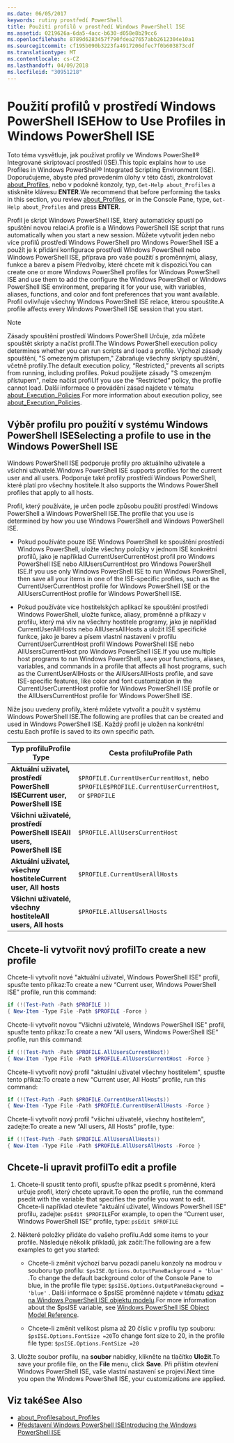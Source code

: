 ```yaml
---
ms.date: 06/05/2017
keywords: rutiny prostředí PowerShell
title: Použití profilů v prostředí Windows PowerShell ISE
ms.assetid: 0219626a-6da5-4acc-b630-d058e8b29cc6
ms.openlocfilehash: 8789d6283457f790fdea27657abb2612304e10a1
ms.sourcegitcommit: cf195b090b3223fa4917206dfec7f0b603873cdf
ms.translationtype: MT
ms.contentlocale: cs-CZ
ms.lasthandoff: 04/09/2018
ms.locfileid: "30951218"
---
```

# <a name="how-to-use-profiles-in-windows-powershell-ise"></a><span data-ttu-id="441ac-103">Použití profilů v prostředí Windows PowerShell ISE</span><span class="sxs-lookup"><span data-stu-id="441ac-103">How to Use Profiles in Windows PowerShell ISE</span></span>

<span data-ttu-id="441ac-104">Toto téma vysvětluje, jak používat profily ve Windows PowerShell® Integrované skriptovací prostředí (ISE).</span><span class="sxs-lookup"><span data-stu-id="441ac-104">This topic explains how to use Profiles in Windows PowerShell® Integrated Scripting Environment (ISE).</span></span> <span data-ttu-id="441ac-105">Doporučujeme, abyste před provedením úlohy v této části, zkontrolovat [about_Profiles](/powershell/module/microsoft.powershell.core/about/about_profiles), nebo v podokně konzoly, typ, `Get-Help about_Profiles` a stiskněte klávesu **ENTER**.</span><span class="sxs-lookup"><span data-stu-id="441ac-105">We recommend that before performing the tasks in this section, you review [about_Profiles](/powershell/module/microsoft.powershell.core/about/about_profiles), or in the Console Pane, type, `Get-Help about_Profiles` and press **ENTER**.</span></span>

<span data-ttu-id="441ac-106">Profil je skript Windows PowerShell ISE, který automaticky spustí po spuštění novou relaci.</span><span class="sxs-lookup"><span data-stu-id="441ac-106">A profile is a Windows PowerShell ISE script that runs automatically when you start a new session.</span></span>  <span data-ttu-id="441ac-107">Můžete vytvořit jeden nebo více profilů prostředí Windows PowerShell pro Windows PowerShell ISE a použít je k přidání konfigurace prostředí Windows PowerShell nebo Windows PowerShell ISE, příprava pro vaše použití s proměnnými, aliasy, funkce a barev a písem Předvolby, které chcete mít k dispozici.</span><span class="sxs-lookup"><span data-stu-id="441ac-107">You can create one or more Windows PowerShell profiles for Windows PowerShell ISE and use them to add the configure the Windows PowerShell or Windows PowerShell ISE environment, preparing it for your use, with variables, aliases, functions, and color and font preferences that you want available.</span></span> <span data-ttu-id="441ac-108">Profil ovlivňuje všechny Windows PowerShell ISE relace, kterou spouštíte.</span><span class="sxs-lookup"><span data-stu-id="441ac-108">A profile affects every Windows PowerShell ISE session that you start.</span></span>

> [!NOTE]
> <span data-ttu-id="441ac-109">Zásady spouštění prostředí Windows PowerShell Určuje, zda můžete spouštět skripty a načíst profil.</span><span class="sxs-lookup"><span data-stu-id="441ac-109">The Windows PowerShell execution policy determines whether you can run scripts and load a profile.</span></span> <span data-ttu-id="441ac-110">Výchozí zásady spouštění, "S omezeným přístupem," Zabraňuje všechny skripty spuštění, včetně profily.</span><span class="sxs-lookup"><span data-stu-id="441ac-110">The default execution policy, “Restricted,” prevents all scripts from running, including profiles.</span></span> <span data-ttu-id="441ac-111">Pokud použijete zásady "S omezeným přístupem", nelze načíst profil.</span><span class="sxs-lookup"><span data-stu-id="441ac-111">If you use the “Restricted” policy, the profile cannot load.</span></span> <span data-ttu-id="441ac-112">Další informace o provádění zásad najdete v tématu [about_Execution_Policies](/powershell/module/microsoft.powershell.core/about/about_execution_policies).</span><span class="sxs-lookup"><span data-stu-id="441ac-112">For more information about execution policy, see [about_Execution_Policies](/powershell/module/microsoft.powershell.core/about/about_execution_policies).</span></span>

## <a name="selecting-a-profile-to-use-in-the-windows-powershell-ise"></a><span data-ttu-id="441ac-113">Výběr profilu pro použití v systému Windows PowerShell ISE</span><span class="sxs-lookup"><span data-stu-id="441ac-113">Selecting a profile to use in the Windows PowerShell ISE</span></span>

<span data-ttu-id="441ac-114">Windows PowerShell ISE podporuje profily pro aktuálního uživatele a všichni uživatelé.</span><span class="sxs-lookup"><span data-stu-id="441ac-114">Windows PowerShell ISE supports profiles for the current user and all users.</span></span> <span data-ttu-id="441ac-115">Podporuje také profily prostředí Windows PowerShell, které platí pro všechny hostitele.</span><span class="sxs-lookup"><span data-stu-id="441ac-115">It also supports the Windows PowerShell profiles that apply to all hosts.</span></span>

<span data-ttu-id="441ac-116">Profil, který používáte, je určen podle způsobu použití prostředí Windows PowerShell a Windows PowerShell ISE.</span><span class="sxs-lookup"><span data-stu-id="441ac-116">The profile that you use is determined by how you use Windows PowerShell and Windows PowerShell ISE.</span></span>

- <span data-ttu-id="441ac-117">Pokud používáte pouze ISE Windows PowerShell ke spouštění prostředí Windows PowerShell, uložte všechny položky v jednom ISE konkrétní profilů, jako je například CurrentUserCurrentHost profil pro Windows PowerShell ISE nebo AllUsersCurrentHost pro Windows PowerShell ISE.</span><span class="sxs-lookup"><span data-stu-id="441ac-117">If you use only Windows PowerShell ISE to run Windows PowerShell, then save all your items in one of the ISE-specific profiles, such as the CurrentUserCurrentHost profile for Windows PowerShell ISE or the AllUsersCurrentHost profile for Windows PowerShell ISE.</span></span>

- <span data-ttu-id="441ac-118">Pokud používáte více hostitelských aplikací ke spouštění prostředí Windows PowerShell, uložte funkce, aliasy, proměnné a příkazy v profilu, který má vliv na všechny hostitele programy, jako je například CurrentUserAllHosts nebo AllUsersAllHosts a uložit ISE specifické funkce, jako je barev a písem vlastní nastavení v profilu CurrentUserCurrentHost profil Windows PowerShell ISE nebo AllUsersCurrentHost pro Windows PowerShell ISE.</span><span class="sxs-lookup"><span data-stu-id="441ac-118">If you use multiple host programs to run Windows PowerShell, save your functions, aliases, variables, and commands in a profile that affects all host programs, such as the CurrentUserAllHosts or the AllUsersAllHosts profile, and save ISE-specific features, like color and font customization in the CurrentUserCurrentHost profile for Windows PowerShell ISE profile or the AllUsersCurrentHost profile for Windows PowerShell ISE.</span></span>

<span data-ttu-id="441ac-119">Níže jsou uvedeny profily, které můžete vytvořit a použít v systému Windows PowerShell ISE.</span><span class="sxs-lookup"><span data-stu-id="441ac-119">The following are profiles that can be created and used in Windows PowerShell ISE.</span></span> <span data-ttu-id="441ac-120">Každý profil je uložen na konkrétní cestu.</span><span class="sxs-lookup"><span data-stu-id="441ac-120">Each profile is saved to its own specific path.</span></span>

| <span data-ttu-id="441ac-121">Typ profilu</span><span class="sxs-lookup"><span data-stu-id="441ac-121">Profile Type</span></span> | <span data-ttu-id="441ac-122">Cesta profilu</span><span class="sxs-lookup"><span data-stu-id="441ac-122">Profile Path</span></span> |
| --- | --- |
| <span data-ttu-id="441ac-123">**Aktuální uživatel, prostředí PowerShell ISE**</span><span class="sxs-lookup"><span data-stu-id="441ac-123">**Current user, PowerShell ISE**</span></span>| <span data-ttu-id="441ac-124">`$PROFILE.CurrentUserCurrentHost`, nebo `$PROFILE`</span><span class="sxs-lookup"><span data-stu-id="441ac-124">`$PROFILE.CurrentUserCurrentHost`, or `$PROFILE`</span></span> |
| <span data-ttu-id="441ac-125">**Všichni uživatelé, prostředí PowerShell ISE**</span><span class="sxs-lookup"><span data-stu-id="441ac-125">**All users, PowerShell ISE**</span></span>| `$PROFILE.AllUsersCurrentHost` |
| <span data-ttu-id="441ac-126">**Aktuální uživatel, všechny hostitele**</span><span class="sxs-lookup"><span data-stu-id="441ac-126">**Current user, All hosts**</span></span>| `$PROFILE.CurrentUserAllHosts` |
| <span data-ttu-id="441ac-127">**Všichni uživatelé, všechny hostitele**</span><span class="sxs-lookup"><span data-stu-id="441ac-127">**All users, All hosts**</span></span> | `$PROFILE.AllUsersAllHosts` |

## <a name="to-create-a-new-profile"></a><span data-ttu-id="441ac-128">Chcete-li vytvořit nový profil</span><span class="sxs-lookup"><span data-stu-id="441ac-128">To create a new profile</span></span>

<span data-ttu-id="441ac-129">Chcete-li vytvořit nové "aktuální uživatel, Windows PowerShell ISE" profil, spusťte tento příkaz:</span><span class="sxs-lookup"><span data-stu-id="441ac-129">To create a new “Current user, Windows PowerShell ISE” profile, run this command:</span></span>

```powershell
if (!(Test-Path -Path $PROFILE ))
{ New-Item -Type File -Path $PROFILE -Force }
```

<span data-ttu-id="441ac-130">Chcete-li vytvořit novou "Všichni uživatelé, Windows PowerShell ISE" profil, spusťte tento příkaz:</span><span class="sxs-lookup"><span data-stu-id="441ac-130">To create a new “All users, Windows PowerShell ISE” profile, run this command:</span></span>

```powershell
if (!(Test-Path -Path $PROFILE.AllUsersCurrentHost))
{ New-Item -Type File -Path $PROFILE.AllUsersCurrentHost -Force }
```

<span data-ttu-id="441ac-131">Chcete-li vytvořit nový profil "aktuální uživatel všechny hostitelem", spusťte tento příkaz:</span><span class="sxs-lookup"><span data-stu-id="441ac-131">To create a new “Current user, All Hosts” profile, run this command:</span></span>

```powershell
if (!(Test-Path -Path $PROFILE.CurrentUserAllHosts))
{ New-Item -Type File -Path $PROFILE.CurrentUserAllHosts -Force }
```

<span data-ttu-id="441ac-132">Chcete-li vytvořit nový profil "všichni uživatelé, všechny hostitelem", zadejte:</span><span class="sxs-lookup"><span data-stu-id="441ac-132">To create a new “All users, All Hosts” profile, type:</span></span>

```powershell
if (!(Test-Path -Path $PROFILE.AllUsersAllHosts))
{ New-Item -Type File -Path $PROFILE.AllUsersAllHosts -Force }
```

## <a name="to-edit-a-profile"></a><span data-ttu-id="441ac-133">Chcete-li upravit profil</span><span class="sxs-lookup"><span data-stu-id="441ac-133">To edit a profile</span></span>

1. <span data-ttu-id="441ac-134">Chcete-li spustit tento profil, spusťte příkaz psedit s proměnné, která určuje profil, který chcete upravit.</span><span class="sxs-lookup"><span data-stu-id="441ac-134">To open the profile, run the command psedit with the variable that specifies the profile you want to edit.</span></span> <span data-ttu-id="441ac-135">Chcete-li například otevřete "aktuální uživatel, Windows PowerShell ISE" profilu, zadejte: `psEdit $PROFILE`</span><span class="sxs-lookup"><span data-stu-id="441ac-135">For example, to open the “Current user, Windows PowerShell ISE” profile, type: `psEdit $PROFILE`</span></span>

2. <span data-ttu-id="441ac-136">Některé položky přidáte do vašeho profilu.</span><span class="sxs-lookup"><span data-stu-id="441ac-136">Add some items to your profile.</span></span> <span data-ttu-id="441ac-137">Následuje několik příkladů, jak začít:</span><span class="sxs-lookup"><span data-stu-id="441ac-137">The following are a few examples to get you started:</span></span>

   - <span data-ttu-id="441ac-138">Chcete-li změnit výchozí barvu pozadí panelu konzoly na modrou v souboru typ profilu: `$psISE.Options.OutputPaneBackground = 'blue'` .</span><span class="sxs-lookup"><span data-stu-id="441ac-138">To change the default background color of the Console Pane to blue, in the profile file type: `$psISE.Options.OutputPaneBackground = 'blue'` .</span></span> <span data-ttu-id="441ac-139">Další informace o $psISE proměnné najdete v tématu [odkaz na Windows PowerShell ISE objektu modelu](The-ISE-Object-Model-Hierarchy.md).</span><span class="sxs-lookup"><span data-stu-id="441ac-139">For more information about the $psISE variable, see [Windows PowerShell ISE Object Model Reference](The-ISE-Object-Model-Hierarchy.md).</span></span>

   - <span data-ttu-id="441ac-140">Chcete-li změnit velikost písma až 20 číslic v profilu typ souboru: `$psISE.Options.FontSize =20`</span><span class="sxs-lookup"><span data-stu-id="441ac-140">To change font size to 20, in the profile file type: `$psISE.Options.FontSize =20`</span></span>

3. <span data-ttu-id="441ac-141">Uložte soubor profilu, na **soubor** nabídky, klikněte na tlačítko **Uložit**.</span><span class="sxs-lookup"><span data-stu-id="441ac-141">To save your profile file, on the **File** menu, click **Save**.</span></span> <span data-ttu-id="441ac-142">Při příštím otevření Windows PowerShell ISE, vaše vlastní nastavení se projeví.</span><span class="sxs-lookup"><span data-stu-id="441ac-142">Next time you open the Windows PowerShell ISE, your customizations are applied.</span></span>

## <a name="see-also"></a><span data-ttu-id="441ac-143">Viz také</span><span class="sxs-lookup"><span data-stu-id="441ac-143">See Also</span></span>

- [<span data-ttu-id="441ac-144">about_Profiles</span><span class="sxs-lookup"><span data-stu-id="441ac-144">about_Profiles</span></span>](/powershell/module/microsoft.powershell.core/about/about_profiles)
- [<span data-ttu-id="441ac-145">Představení Windows PowerShell ISE</span><span class="sxs-lookup"><span data-stu-id="441ac-145">Introducing the Windows PowerShell ISE</span></span>](Introducing-the-Windows-PowerShell-ISE.md)